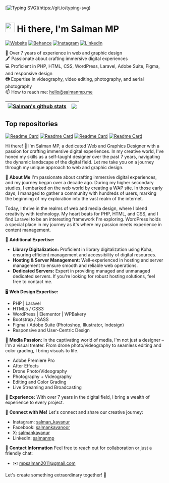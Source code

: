 [![Typing SVG](https://readme-typing-svg.herokuapp.com?font=Courier+new&color=%23808080&size=40&width=800&duration=6969&lines=Welcome+to+my+stacks!)](https://git.io/typing-svg)
# <img src="https://raw.githubusercontent.com/iampavangandhi/iampavangandhi/master/gifs/Hi.gif" width="30px"> Hi there, I'm Salman MP

[![Website](https://img.shields.io/badge/salmanmp.me-grey?style=for-the-badge&url=https%3A%2F%2Fsalmanmp.me)](https://salmanmp.me/)
[![Behance](https://img.shields.io/badge/Behance-blue?style=for-the-badge&logo=behance&logoColor=white&link=https://www.behance.net/salmankavanur)](https://www.behance.net/salmankavanur)
[![Instagram](https://img.shields.io/badge/Instagram-E4405F?style=for-the-badge&logo=instagram&logoColor=white&link=https://www.instagram.com/salman_kavanur)](https://www.instagram.com/salman_kavanur)
[![Linkedin](https://img.shields.io/badge/LinkedIn-blue?style=for-the-badge&logo=linkedin&labelColor=blue&link=https://www.linkedin.com/in/salmanmp/)](https://www.linkedin.com/in/salmanmp/)

:school: Over 7 years of experience in web and graphic design</br>
:fountain_pen: Passionate about crafting immersive digital experiences</br>
:computer: Proficient in PHP, HTML, CSS, WordPress, Laravel, Adobe Suite, Figma, and responsive design</br>
:camera: Expertise in videography, video editing, photography, and aerial photography</br>
:mailbox: How to reach me: <a href="mailto:mpsalman2011@gmail.com">hello@salmanmp.me</a>

| <a href="https://github.com/anuraghazra/github-readme-stats"><img align="center" src="https://github-readme-stats.vercel.app/api?username=salmankavanur&theme=github_dark&hide=contribs,issues&show_icons=true&hide_border=true" alt="Salman's github stats" /></a> | <a href="https://github.com/anuraghazra/github-readme-stats"><img align="center" src="https://github-readme-stats.vercel.app/api/top-langs/?username=salmankavanur&theme=github_dark&layout=compact&hide_border=true" /></a> |
| ------------- | ------------- |

## Top repositories
[![Readme Card](https://github-readme-stats.vercel.app/api/pin/?username=salmankavanur&repo=maintanance-mode&theme=github_dark)](https://github.com/salmankavanur/maintanance-mode)
[![Readme Card](https://github-readme-stats.vercel.app/api/pin/?username=salmankavanur&repo=personal-portfolio&theme=github_dark)](https://github.com/salmankavanur/personal-portfolio)
[![Readme Card](https://github-readme-stats.vercel.app/api/pin/?username=salmankavanur&repo=coming-soon&theme=github_dark)](https://github.com/salmankavanur/coming-soon)
[![Readme Card](https://github-readme-stats.vercel.app/api/pin/?username=salmankavanur&repo=certificate&theme=github_dark)](https://github.com/salmankavanur/certificate)


Hi there! 👋 I'm Salman MP, a dedicated Web and Graphics Designer with a passion for crafting immersive digital experiences. In my creative world, I've honed my skills as a self-taught designer over the past 7 years, navigating the dynamic landscape of the digital field. Let me take you on a journey through my unique approach to web and graphic design.

🎨 **About Me**
I'm passionate about crafting immersive digital experiences, and my journey began over a decade ago. During my higher secondary studies, I embarked on the web world by creating a WAP site. In those early days, I managed to gather a community with hundreds of users, marking the beginning of my exploration into the vast realm of the internet.

Today, I thrive in the realms of web and media design, where I blend creativity with technology. My heart beats for PHP, HTML, and CSS, and I find Laravel to be an interesting framework I'm exploring. WordPress holds a special place in my journey as it's where my passion meets experience in content management.

💽 **Additional Expertise:**
- **Library Digitalization:** Proficient in library digitalization using Koha, ensuring efficient management and accessibility of digital resources.
- **Hosting & Server Management:** Well-experienced in hosting and server management to ensure smooth and reliable web operations.
- **Dedicated Servers:** Expert in providing managed and unmanaged dedicated servers. If you're looking for robust hosting solutions, feel free to contact me.

🖥️ **Web Design Expertise:**
- PHP | Laravel
- HTML5 / CSS3
- WordPress | Elementor | WPBakery
- Bootstrap / SASS
- Figma / Adobe Suite (Photoshop, Illustrator, Indesign)
- Responsive and User-Centric Design

🎥 **Media Passion:**
In the captivating world of media, I'm not just a designer – I'm a visual treater. From drone photo/videography to seamless editing and color grading, I bring visuals to life.
- Adobe Premiere Pro
- After Effects
- Drone Photo/Videography
- Photography + Videography
- Editing and Color Grading
- Live Streaming and Broadcasting

🌟 **Experience:**
With over 7 years in the digital field, I bring a wealth of experience to every project.

🚀 **Connect with Me!**
Let's connect and share our creative journey:
- Instagram: [salman_kavanur](https://www.instagram.com/salman_kavanur/)
- Facebook: [salmankavanoor](https://www.facebook.com/salmankavanoor/)
- X: [salmankavanur](https://www.twitter.com/salmankavanur/)
- LinkedIn: [salmanmp](https://www.linkedin.com/in/salmanmp/)

📧 **Contact Information**
Feel free to reach out for collaboration or just a friendly chat:
- ✉️ [mpsalman2011@gmail.com](mailto:mpsalman2011@gmail.com)

Let's create something extraordinary together! 🚀

